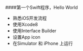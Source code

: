 ####第一个Swift程序，Hello World

- 熟悉iOS开发流程
- 使用Xcode8
- 使用Interface Builder
- 设置App icon
- 在Simulator 和 iPhone 上运行
